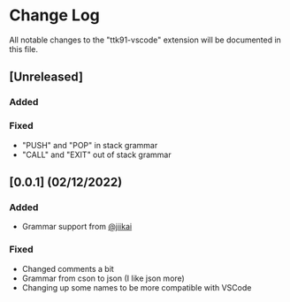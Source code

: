 # Change Log

All notable changes to the "ttk91-vscode" extension will be documented in this file.

## [Unreleased]

### Added

### Fixed

-   "PUSH" and "POP" in stack grammar
-   "CALL" and "EXIT" out of stack grammar

## [0.0.1] (02/12/2022)

### Added

-   Grammar support from [@jiikai](https://github.com/jiikai/language-ttk91)

### Fixed

-   Changed comments a bit
-   Grammar from cson to json (I like json more)
-   Changing up some names to be more compatible with VSCode

